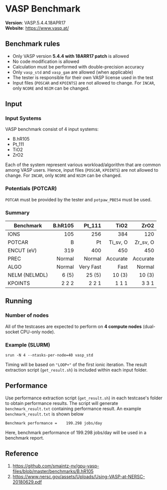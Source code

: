 # VASP Benchmark
**Version**: VASP.5.4.4.18APR17  
**Website**: https://www.vasp.at/

## Benchmark rules

* Only VASP version **5.4.4 with 18ARR17 patch** is allowed
* No code modification is allowed
* Calculation must be performed with double-precision accuracy
* Only `vasp_std` and `vasp_gam` are allowed (when applicable)
* The tester is responsible for their own VASP license used in the test
* Input files (`POSCAR` and `KPOINTS`) are not allowed to change. For `INCAR`, only `NCORE` and `NSIM` can be changed.

## Input

### Input Systems

VASP benchmark consist of 4 input systems:
- B.hR105
- Pt_111
- TiO2
- ZrO2

Each of the system represent various workload/algorithm that are common among VASP users. Hence, input files (`POSCAR`, `KPOINTS`) are not allowed to change. For `INCAR`, only `NCORE` and `NSIM` can be changed.

### Potentials (POTCAR)

`POTCAR` must be provided by the tester and `potpaw_PBE54` must be used. 


### Summary

| Benchmark     | B.hR105  | Pt_111    |TiO2      |ZrO2      |
| ------------- |---------:| ---------:|---------:|---------:|
| IONS          | 105      | 256       | 384      | 120      |
| POTCAR        | B        | Pt        | Ti_sv, O | Zr_sv, O |
| ENCUT (eV)    | 319      | 400       | 450      | 450      |
| PREC          | Normal   | Normal    | Accurate | Accurate |
| ALGO          | Normal   | Very Fast | Fast     | Normal   |
| NELM (NELMDL) | 6 (5)    | 25 (5)    | 10 (3)   | 10 (3)   |
| KPOINTS       | 2 2 2    | 2 2 1     | 1 1 1    | 3 3 1    |

## Running

### Number of nodes

All of the testcases are expected to perform on **4 compute nodes** (dual-socket CPU-only node).

### Example (SLURM)

``` 
srun -N 4 --ntasks-per-node=40 vasp_std
```

Timing will be based on `"LOOP+"` of the first ionic iteration. The result extraction script (`get_result.sh`) is included within each input folder. 

## Performance 

Use performance extraction script (`get_result.sh`) in each testcase's folder to obtain performance results. The script will generate `benchmark_result.txt` containing performance result. An example `benchmark_result.txt` is shown below

```
Benchmark performance =    199.298 jobs/day 
```

Here, benchmark performance of 199.298 jobs/day will be used in a benchmark report.

## Reference

1. https://github.com/smaintz-nv/gpu-vasp-files/blob/master/benchmarks/B.hR105
1. https://www.nersc.gov/assets/Uploads/Using-VASP-at-NERSC-20180629.pdf
